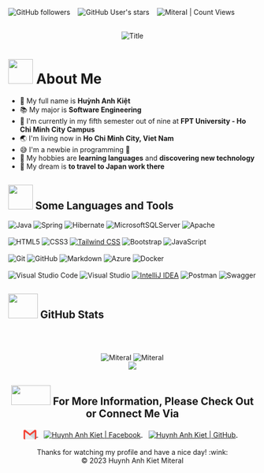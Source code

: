 <img alt="GitHub followers" src="https://img.shields.io/github/followers/MiteraI?style=social"> &nbsp;&nbsp; <img alt="GitHub User's stars" src="https://img.shields.io/github/stars/MiteraI?style=social"> &nbsp;&nbsp; <img alt="MiteraI | Count Views" src="https://komarev.com/ghpvc/?username=MiteraI&color=6db33f"/>
<br/><br/>

<div align="center">
    <img src = "https://readme-typing-svg.herokuapp.com?font=Fira+Code&size=32&pause=1000&color=6DB33F&width=600&lines=Heyy%2C+the+name+is+Anh+Kiet;Welcome+to+my+profile+page!" alt ="Title">
    </img>
</div>

# <img src="https://raw.githubusercontent.com/nixin72/nixin72/master/wave.gif" width="50px" height="50px"></img> About Me

- :partying_face: My full name is **Huỳnh Anh Kiệt** 
- :books: My major is **Software Engineering**
- :school: I'm currently in my fifth semester out of nine at **FPT University - Ho Chi Minh City Campus**
- :earth_asia: I'm living now in **Ho Chi Minh City, Viet Nam**
- :sweat_smile: I'm a newbie in programming :hatching_chick:
- :rainbow: My hobbies are **learning languages** and **discovering new technology**
- :star2: My dream is **to travel to Japan work there**	


## <img src="https://media2.giphy.com/media/QssGEmpkyEOhBCb7e1/giphy.gif?cid=ecf05e47a0n3gi1bfqntqmob8g9aid1oyj2wr3ds3mg700bl&rid=giphy.gif" width="50px" height="50px"> Some Languages and Tools
![Java](https://img.shields.io/badge/java-%23ED8B00.svg?style=for-the-badge&logo=java&logoColor=white) ![Spring](https://img.shields.io/badge/spring-%236DB33F.svg?style=for-the-badge&logo=spring&logoColor=white) ![Hibernate](https://img.shields.io/badge/Hibernate-59666C?style=for-the-badge&logo=Hibernate&logoColor=white) ![MicrosoftSQLServer](https://img.shields.io/badge/Microsoft%20SQL%20Sever-CC2927?style=for-the-badge&logo=microsoft%20sql%20server&logoColor=white) ![Apache](https://img.shields.io/badge/apache-%23D42029.svg?style=for-the-badge&logo=apache&logoColor=white) 
<br/><br/>
![HTML5](https://img.shields.io/badge/html5-%23E34F26.svg?style=for-the-badge&logo=html5&logoColor=white) ![CSS3](https://img.shields.io/badge/css3-%231572B6.svg?style=for-the-badge&logo=css3&logoColor=white) [![Tailwind CSS](https://img.shields.io/badge/-TailwindCSS-38B2AC?style=for-the-badge&logo=tailwind-css&logoColor=white)](https://tailwindcss.com/)
![Bootstrap](https://img.shields.io/badge/bootstrap-%23563D7C.svg?style=for-the-badge&logo=bootstrap&logoColor=white)  ![JavaScript](https://img.shields.io/badge/javascript-%23323330.svg?style=for-the-badge&logo=javascript&logoColor=%23F7DF1E) 
<br/><br/>
![Git](https://img.shields.io/badge/git-%23F05033.svg?style=for-the-badge&logo=git&logoColor=white) ![GitHub](https://img.shields.io/badge/github-%23121011.svg?style=for-the-badge&logo=github&logoColor=white) ![Markdown](https://img.shields.io/badge/markdown-%23000000.svg?style=for-the-badge&logo=markdown&logoColor=white) ![Azure](https://img.shields.io/badge/azure-%230072C6.svg?style=for-the-badge&logo=microsoftazure&logoColor=white) ![Docker](https://img.shields.io/badge/docker-%230db7ed.svg?style=for-the-badge&logo=docker&logoColor=white) 
<br/><br/>
![Visual Studio Code](https://img.shields.io/badge/Visual%20Studio%20Code-0078d7.svg?style=for-the-badge&logo=visual-studio-code&logoColor=white) ![Visual Studio](https://img.shields.io/badge/Visual%20Studio-5C2D91.svg?style=for-the-badge&logo=visual-studio&logoColor=white) [![IntelliJ IDEA](https://img.shields.io/badge/-IntelliJ%20IDEA-000000?style=for-the-badge&logo=intellij-idea&logoColor=white)](https://www.jetbrains.com/idea/)
 ![Postman](https://img.shields.io/badge/Postman-FF6C37?style=for-the-badge&logo=postman&logoColor=white) ![Swagger](https://img.shields.io/badge/-Swagger-%23Clojure?style=for-the-badge&logo=swagger&logoColor=white)


## <img src="https://media0.giphy.com/media/cNZqrH5IzOG0xrlWks/giphy.gif?cid=ecf05e47map255q427en9uprqc1sb0unjq5k4fnqg5pmhhs4&rid=giphy.gif&ct=s" width="60px" height="50px"> GitHub Stats
<br/><br/>
<div align="center">
<img height="150em" src="https://github-readme-stats.vercel.app/api/top-langs/?username=MiteraI&layout=compact&show_icon=true&theme=algolia" alt="MiteraI"/>
<img height="150em" src="https://github-readme-stats.vercel.app/api/?username=MiteraI&layout=compact&show_icon=true&theme=algolia" alt="MiteraI"/>
</div>
<div align="center">
  <img src="http://github-readme-streak-stats.herokuapp.com?user=MiteraI&theme=algolia&background=0d1117&hide_border=true" />
</div>

## <div align="center"> <img src='https://raw.githubusercontent.com/ShahriarShafin/ShahriarShafin/main/Assets/handshake.gif' width="80px" height="40px"> For More Information, Please Check Out or Connect Me Via </div>
<p align="center">
  <a href="mailto:kiet.hakh@gmail.com" >
    <img align="center" alt="Huynh Anh Kiet | Gmail" width="26px" src="https://github.com/SatYu26/SatYu26/blob/master/Assets/Gmail.svg" />
  </a> &nbsp;&nbsp;
  
  <a href="https://m.facebook.com/profile.php?id=100007229958372" target="_blank">
      <img align="center" alt="Huynh Anh Kiet | Facebook" width="24px" src="https://upload.wikimedia.org/wikipedia/en/thumb/0/04/Facebook_f_logo_%282021%29.svg/100px-Facebook_f_logo_%282021%29.svg.png" />
  </a> &nbsp;&nbsp;
    
  <a href="https://profile-summary-for-github.herokuapp.com/user/MiteraI" target="_blank">
    <img align="center" alt="Huynh Anh Kiet | GitHub" width="26px" src="https://upload.wikimedia.org/wikipedia/commons/thumb/a/ae/Github-desktop-logo-symbol.svg/1024px-Github-desktop-logo-symbol.svg.png" />
  </a> &nbsp;&nbsp;

<div align="center">
  Thanks for watching my profile and have a nice day! :wink: <br/>
  &copy; 2023 Huynh Anh Kiet MiteraI
</div>
